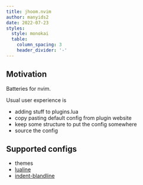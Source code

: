 ```yaml
---
title: jhoom.nvim
author: manyids2
date: 2022-07-23
styles:
  style: monokai
  table:
    column_spacing: 3
    header_divider: '-'
---
```


## Motivation

Batteries for nvim.

Usual user experience is

- adding stuff to plugins.lua
- copy pasting default config from plugin website
- keep some structure to put the config somewhere
- source the config

## Supported configs

- themes
- [lualine](https://github.com/nvim-lualine/lualine.nvim)
- [indent-blandline](https://github.com/lukas-reineke/indent-blankline.nvim)
